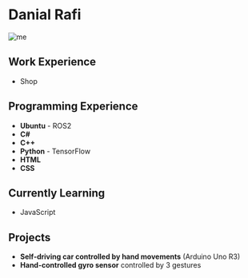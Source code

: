 # Danial Rafi
![me](/assests/img/nowruz2.jpg)


## Work Experience  
- Shop  

## Programming Experience  
- **Ubuntu** - ROS2  
- **C#**  
- **C++**  
- **Python** - TensorFlow  
- **HTML**  
- **CSS**  

## Currently Learning  
- JavaScript  

## Projects  
- **Self-driving car controlled by hand movements** (Arduino Uno R3)  
- **Hand-controlled gyro sensor** controlled by 3 gestures  
